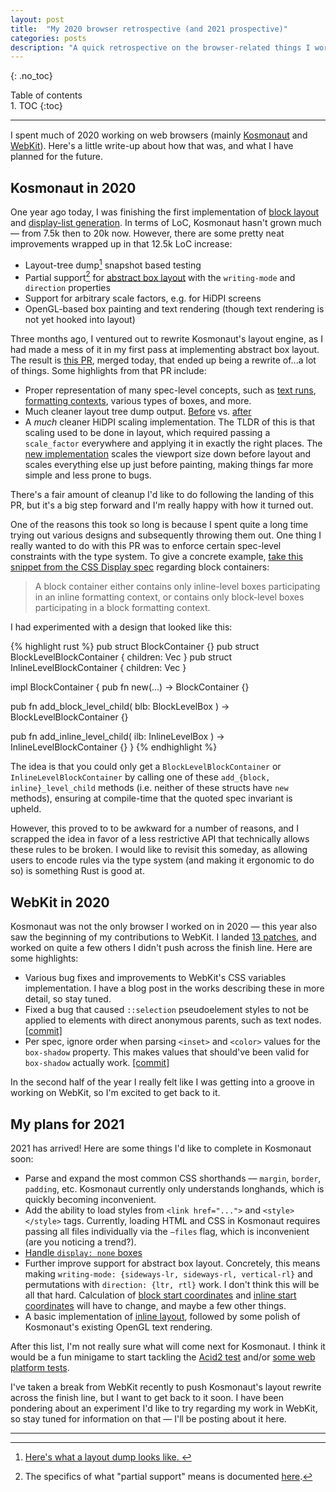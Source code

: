 ```yaml
---
layout: post
title:  "My 2020 browser retrospective (and 2021 prospective)"
categories: posts
description: "A quick retrospective on the browser-related things I worked on in 2020, and what I have planned for 2021."
---
```


{: .no_toc}
<div id="table-of-contents">Table of contents</div>
1. TOC
{:toc}

<hr style="margin-bottom: 15px;" />

I spent much of 2020 working on web browsers (mainly [Kosmonaut](https://github.com/twilco/kosmonaut) and [WebKit](https://github.com/WebKit/WebKit)).  Here's a little write-up about how that was, and what I have planned for
the future.

## Kosmonaut in 2020

One year ago today, I was finishing the first implementation of [block layout](https://github.com/twilco/kosmonaut/commit/f3041f0b7e986b7a0be26b34870489cfaeb3e830) and [display-list generation](https://github.com/twilco/kosmonaut/commit/fedf68029e4ad9ea8bf4b96611b8738a347402f2).  In terms of LoC, Kosmonaut hasn't grown much — from 7.5k then to
20k now.  However, there are some pretty neat improvements wrapped up in that 12.5k LoC increase:

* Layout-tree dump[^1] snapshot based testing
* Partial support[^2] for [abstract box layout](https://drafts.csswg.org/css-writing-modes-4/#abstract-layout) with the `writing-mode` and `direction` properties
* Support for arbitrary scale factors, e.g. for HiDPI screens
* OpenGL-based box painting and text rendering (though text rendering is not yet hooked into layout)

Three months ago, I ventured out to rewrite Kosmonaut's layout engine, as I had made a mess of it in my first pass at
implementing abstract box layout.  The result is [this PR](https://github.com/twilco/kosmonaut/pull/14), merged today,
that ended up being a rewrite of...a lot of things.  Some highlights from that PR include:

* Proper representation of many spec-level concepts, such as [text runs](https://drafts.csswg.org/css-display/#text-run), [formatting contexts](https://drafts.csswg.org/css-display/#formatting-context), various types of boxes, and more.
* Much cleaner layout tree dump output.  [Before](https://github.com/twilco/kosmonaut/blob/a6b7138b2c95714af8ce3a446e2f4b40b2d67950/tests/layout/snapshots/lib__layout__tests__rainbow_divs_baseline.snap) vs. [after](https://github.com/twilco/kosmonaut/blob/82cf7ef53e67e0c33ea8812e486fe8d867a82da9/tests/layout/snapshots/lib__layout__tests__rainbow_divs_baseline.snap)
* A _much_ cleaner HiDPI scaling implementation.  The TLDR of this is that scaling used to be done in layout, which required passing a `scale_factor` everywhere and applying it in exactly the right places.  The [new implementation](https://github.com/twilco/kosmonaut/commit/15f76d68617bf3e846b8405d000b1b9e17dafd72) scales the viewport size down before layout and scales everything else up just before painting, making things far more simple and less prone to bugs.

There's a fair amount of cleanup I'd like to do following the landing of this PR, but it's a big step forward and
I'm really happy with how it turned out.

One of the reasons this took so long is because I spent quite a long time trying out various designs and subsequently
throwing them out.  One thing I really wanted to do with this PR was to enforce certain spec-level constraints with
the type system.  To give a concrete example, [take this snippet from the CSS Display spec](https://drafts.csswg.org/css-display/#block-container) regarding block containers:

> A block container either contains only inline-level boxes participating in an inline formatting context, or contains only block-level boxes participating in a block formatting context. 

I had experimented with a design that looked like this:

{% highlight rust %}
pub struct BlockContainer {}
pub struct BlockLevelBlockContainer {
   children: Vec<BlockLevelBox>
}
pub struct InlineLevelBlockContainer {
   children: Vec<InlineLevelBox>
}

impl BlockContainer {
   pub fn new(...) -> BlockContainer {}

   pub fn add_block_level_child(
      blb: BlockLevelBox
   ) -> BlockLevelBlockContainer {}

   pub fn add_inline_level_child(
      ilb: InlineLevelBox
   ) -> InlineLevelBlockContainer {}
}
{% endhighlight %}

The idea is that you could only get a `BlockLevelBlockContainer` or `InlineLevelBlockContainer` by calling one of
these `add_{block, inline}_level_child` methods (i.e. neither of these structs have `new` methods), ensuring at compile-time
that the quoted spec invariant is upheld.

However, this proved to to be awkward for a number of reasons, and I scrapped the idea in favor of a less restrictive API
that technically allows these rules to be broken.  I would like to revisit this someday, as allowing users to encode
rules via the type system (and making it ergonomic to do so) is something Rust is good at.

## WebKit in 2020

Kosmonaut was not the only browser I worked on in 2020 — this year also saw the beginning of my contributions to WebKit.
I landed [13 patches](https://github.com/WebKit/WebKit/search?q=author%3Atwilco&type=commits), and worked on quite a few
others I didn't push across the finish line.  Here are some highlights:

* Various bug fixes and improvements to WebKit's CSS variables implementation.  I have a blog post in the works describing these in more detail, so stay tuned.
* Fixed a bug that caused `::selection` pseudoelement styles to not be applied to elements with direct anonymous parents, such as text nodes. [[commit]](9d06f52c2c04b24605af1bb19eed43ad03a6d9c4)
* Per spec, ignore order when parsing `<inset>` and `<color>` values for the `box-shadow` property.  This makes values that should've been valid for `box-shadow` actually work.  [[commit]](https://github.com/WebKit/WebKit/commit/b1876da3f1ce3bed2a8c779e5716927ce9d85438) 

In the second half of the year I really felt like I was getting into a groove in working on WebKit, so I'm excited to get
back to it.

## My plans for 2021

2021 has arrived!  Here are some things I'd like to complete in Kosmonaut soon:

* Parse and expand the most common CSS shorthands — `margin`, `border`, `padding`, etc.  Kosmonaut currently only understands longhands, which is quickly becoming inconvenient.
* Add the ability to load styles from `<link href="...">` and `<style></style>` tags.  Currently, loading HTML and CSS in Kosmonaut requires passing all files individually via the `—files` flag, which is inconvenient (are you noticing a trend?).
* [Handle `display: none` boxes](https://github.com/twilco/kosmonaut/blob/82cf7ef53e67e0c33ea8812e486fe8d867a82da9/src/layout/flow/block.rs#L358)
* Further improve support for abstract box layout. Concretely, this means making `writing-mode: {sideways-lr, sideways-rl, vertical-rl}` and permutations with `direction: {ltr, rtl}` work.  I don't think this will be all that hard.  Calculation of [block start coordinates](https://github.com/twilco/kosmonaut/blob/82cf7ef53e67e0c33ea8812e486fe8d867a82da9/src/layout/flow/block.rs#L528) and [inline start coordinates](https://github.com/twilco/kosmonaut/blob/82cf7ef53e67e0c33ea8812e486fe8d867a82da9/src/layout/flow/block.rs#L533) will have to change, and maybe a few other things.
* A basic implementation of [inline layout](https://drafts.csswg.org/css-inline-3/), followed by some polish of Kosmonaut's existing OpenGL text rendering.

After this list, I'm not really sure what will come next for Kosmonaut.  I think it would be a fun minigame to start tackling the [Acid2 test](https://en.wikipedia.org/wiki/Acid2) and/or [some web platform tests](https://github.com/web-platform-tests/wpt).

I've taken a break from WebKit recently to push Kosmonaut's layout rewrite across the finish line, but I want to get back to it soon.  I have been pondering about an experiment I'd like to try regarding my work in WebKit, so stay tuned for information on that — I'll be posting about it here.

---

[^1]: <a href="https://github.com/twilco/kosmonaut/blob/82cf7ef53e67e0c33ea8812e486fe8d867a82da9/tests/layout/directional/snapshots/lib__layout__directional__ltr_vertical_lr_block_boxes_top_left_right_mbp_applied_physically.snap">Here's what a layout dump looks like. </a>

[^2]: The specifics of what "partial support" means is documented <a href="https://github.com/twilco/kosmonaut/blob/e50b640e467a630776a3a3c910839176da98f868/README.md#f1">here</a>.

